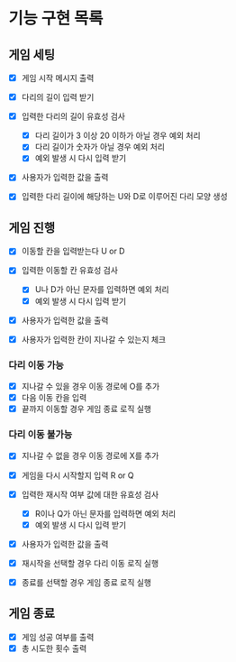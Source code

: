 # 기능 구현 목록

## 게임 세팅

- [x] 게임 시작 메시지 출력
- [x] 다리의 길이 입력 받기
- [x] 입력한 다리의 길이 유효성 검사

  - [x] 다리 길이가 3 이상 20 이하가 아닐 경우 예외 처리
  - [x] 다리 길이가 숫자가 아닐 경우 예외 처리
  - [x] 예외 발생 시 다시 입력 받기

- [x] 사용자가 입력한 값을 출력
- [x] 입력한 다리 길이에 해당하는 U와 D로 이루어진 다리 모양 생성

## 게임 진행

- [x] 이동할 칸을 입력받는다 U or D
- [x] 입력한 이동할 칸 유효성 검사

  - [x] U나 D가 아닌 문자를 입력하면 예외 처리
  - [x] 예외 발생 시 다시 입력 받기

- [x] 사용자가 입력한 값을 출력
- [x] 사용자가 입력한 칸이 지나갈 수 있는지 체크

### 다리 이동 가능

- [x] 지나갈 수 있을 경우 이동 경로에 O를 추가
- [x] 다음 이동 칸을 입력
- [x] 끝까지 이동할 경우 게임 종료 로직 실행

### 다리 이동 불가능

- [x] 지나갈 수 없을 경우 이동 경로에 X를 추가
- [x] 게임을 다시 시작할지 입력 R or Q
- [x] 입력한 재시작 여부 값에 대한 유효성 검사

  - [x] R이나 Q가 아닌 문자를 입력하면 예외 처리
  - [x] 예외 발생 시 다시 입력 받기

- [x] 사용자가 입력한 값을 출력
- [x] 재시작을 선택할 경우 다리 이동 로직 실행
- [x] 종료를 선택할 경우 게임 종료 로직 실행

## 게임 종료

- [x] 게임 성공 여부를 출력
- [x] 총 시도한 횟수 출력
